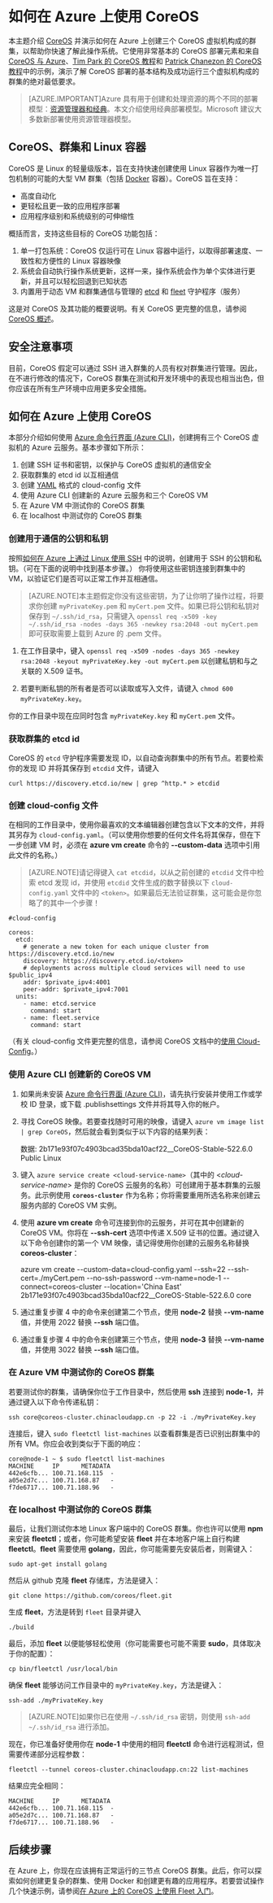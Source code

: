 <properties
	pageTitle="如何使用 CoreOS | Azure"
	description="介绍 CoreOS、如何在 Azure 上使用经典部署模型创建 CoreOS 虚拟机群集及其基本用法。"
	services="virtual-machines"
	documentationCenter=""
	authors="squillace"
	manager="timlt"
	editor="tysonn"
	tags="azure-service-management"/>

<tags
	ms.service="virtual-machines-linux"
	ms.date="10/21/2015"
	wacn.date="04/07/2016"/>

# 如何在 Azure 上使用 CoreOS

本主题介绍 [CoreOS] 并演示如何在 Azure 上创建三个 CoreOS 虚拟机构成的群集，以帮助你快速了解此操作系统。它使用非常基本的 CoreOS 部署元素和来自 [CoreOS 与 Azure]、[Tim Park 的 CoreOS 教程]和 [Patrick Chanezon 的 CoreOS 教程]中的示例，演示了解 CoreOS 部署的基本结构及成功运行三个虚拟机构成的群集的绝对最低要求。

> [AZURE.IMPORTANT]Azure 具有用于创建和处理资源的两个不同的部署模型：[资源管理器和经典](/documentation/articles/resource-manager-deployment-model)。本文介绍使用经典部署模型。Microsoft 建议大多数新部署使用资源管理器模型。

## CoreOS、群集和 Linux 容器

CoreOS 是 Linux 的轻量级版本，旨在支持快速创建使用 Linux 容器作为唯一打包机制的可能的大型 VM 群集（包括 [Docker] 容器）。CoreOS 旨在支持：

+ 高度自动化
+ 更轻松且更一致的应用程序部署
+ 应用程序级别和系统级别的可伸缩性

概括而言，支持这些目标的 CoreOS 功能包括：

1. 单一打包系统：CoreOS 仅运行可在 Linux 容器中运行，以取得部署速度、一致性和方便性的 Linux 容器映像
2. 系统会自动执行操作系统更新，这样一来，操作系统会作为单个实体进行更新，并且可以轻松回退到已知状态
3. 内置用于动态 VM 和群集通信与管理的 [etcd](https://github.com/coreos/etcd) 和 [fleet](https://github.com/coreos/fleet) 守护程序（服务）

这是对 CoreOS 及其功能的概要说明。有关 CoreOS 更完整的信息，请参阅 [CoreOS 概述]。

## 安全注意事项
目前，CoreOS 假定可以通过 SSH 进入群集的人员有权对群集进行管理。因此，在不进行修改的情况下，CoreOS 群集在测试和开发环境中的表现也相当出色，但你应该在所有生产环境中应用更多安全措施。

## 如何在 Azure 上使用 CoreOS

本部分介绍如何使用 [Azure 命令行界面 (Azure CLI)]，创建拥有三个 CoreOS 虚拟机的 Azure 云服务。基本步骤如下所示：

1. 创建 SSH 证书和密钥，以保护与 CoreOS 虚拟机的通信安全
2. 获取群集的 etcd id 以互相通信
3. 创建 [YAML] 格式的 cloud-config 文件
4. 使用 Azure CLI 创建新的 Azure 云服务和三个 CoreOS VM
5. 在 Azure VM 中测试你的 CoreOS 群集
6. 在 localhost 中测试你的 CoreOS 群集

### 创建用于通信的公钥和私钥

按照[如何在 Azure 上通过 Linux 使用 SSH](/documentation/articles/virtual-machines-linux-ssh-from-linux) 中的说明，创建用于 SSH 的公钥和私钥。（可在下面的说明中找到基本步骤。） 你将使用这些密钥连接到群集中的 VM，以验证它们是否可以正常工作并互相通信。

> [AZURE.NOTE]本主题假定你没有这些密钥，为了让你明了操作过程，将要求你创建 `myPrivateKey.pem` 和 `myCert.pem` 文件。如果已将公钥和私钥对保存到 `~/.ssh/id_rsa`，只需键入 `openssl req -x509 -key ~/.ssh/id_rsa -nodes -days 365 -newkey rsa:2048 -out myCert.pem` 即可获取需要上载到 Azure 的 .pem 文件。

1. 在工作目录中，键入 `openssl req -x509 -nodes -days 365 -newkey rsa:2048 -keyout myPrivateKey.key -out myCert.pem` 以创建私钥和与之关联的 X.509 证书。

2. 若要判断私钥的所有者是否可以读取或写入文件，请键入 `chmod 600 myPrivateKey.key`。

你的工作目录中现在应同时包含 `myPrivateKey.key` 和 `myCert.pem` 文件。


### 获取群集的 etcd id

CoreOS 的 `etcd` 守护程序需要发现 ID，以自动查询群集中的所有节点。若要检索你的发现 ID 并将其保存到 `etcdid` 文件，请键入

	
	curl https://discovery.etcd.io/new | grep ^http.* > etcdid
	

### 创建 cloud-config 文件

在相同的工作目录中，使用你最喜欢的文本编辑器创建包含以下文本的文件，并将其另存为 `cloud-config.yaml`。（可以使用你想要的任何文件名将其保存，但在下一步创建 VM 时，必须在 **azure vm create** 命令的 **--custom-data** 选项中引用此文件的名称。）

> [AZURE.NOTE]请记得键入 `cat etcdid`，以从之前创建的 `etcdid` 文件中检索 etcd 发现 id，并使用 `etcdid` 文件生成的数字替换以下 `cloud-config.yaml` 文件中的 `<token>`。如果最后无法验证群集，这可能会是你忽略了的其中一个步骤！

	
	#cloud-config
	
	coreos:
	  etcd:
	    # generate a new token for each unique cluster from https://discovery.etcd.io/new
	    discovery: https://discovery.etcd.io/<token>
	    # deployments across multiple cloud services will need to use $public_ipv4
	    addr: $private_ipv4:4001
	    peer-addr: $private_ipv4:7001
	  units:
	    - name: etcd.service
	      command: start
	    - name: fleet.service
	      command: start
	

（有关 cloud-config 文件更完整的信息，请参阅 CoreOS 文档中的[使用 Cloud-Config](https://coreos.com/docs/cluster-management/setup/cloudinit-cloud-config/)。）

### 使用 Azure CLI 创建新的 CoreOS VM
<!--Every topic should have next steps and links to the next logical set of content to keep the customer engaged-->

1. 如果尚未安装 [Azure 命令行界面 (Azure CLI)]，请先执行安装并使用工作或学校 ID 登录，或下载 .publishsettings 文件并将其导入你的帐户。
2. 寻找 CoreOS 映像。若要查找随时可用的映像，请键入 `azure vm image list | grep CoreOS`，然后就会看到类似于以下内容的结果列表：

	数据: 2b171e93f07c4903bcad35bda10acf22\_\_CoreOS-Stable-522.6.0 Public Linux

3. 键入 `azure service create <cloud-service-name>`（其中的 <*cloud-service-name*> 是你的 CoreOS 云服务的名称）可创建用于基本群集的云服务。此示例使用 **`coreos-cluster`** 作为名称；你将需要重用所选名称来创建云服务内部的 CoreOS VM 实例。

4. 使用 **azure vm create** 命令可连接到你的云服务，并可在其中创建新的 CoreOS VM。你将在 **--ssh-cert** 选项中传递 X.509 证书的位置。通过键入以下命令创建你的第一个 VM 映像，请记得使用你创建的云服务名称替换 **coreos-cluster**：

	
	azure vm create --custom-data=cloud-config.yaml --ssh=22 --ssh-cert=./myCert.pem --no-ssh-password --vm-name=node-1 --connect=coreos-cluster --location='China East' 2b171e93f07c4903bcad35bda10acf22__CoreOS-Stable-522.6.0 core
	

5. 通过重复步骤 4 中的命令来创建第二个节点，使用 **node-2** 替换 **--vm-name** 值，并使用 2022 替换 **--ssh** 端口值。

6. 通过重复步骤 4 中的命令来创建第三个节点，使用 **node-3** 替换 **--vm-name** 值，并使用 3022 替换 **--ssh** 端口值。

### 在 Azure VM 中测试你的 CoreOS 群集

若要测试你的群集，请确保你位于工作目录中，然后使用 **ssh** 连接到 **node-1**，并通过键入以下命令传递私钥：

`ssh core@coreos-cluster.chinacloudapp.cn -p 22 -i ./myPrivateKey.key`

连接后，键入 `sudo fleetctl list-machines` 以查看群集是否已识别出群集中的所有 VM。你应会收到类似于下面的响应：


	core@node-1 ~ $ sudo fleetctl list-machines
	MACHINE		IP		METADATA
	442e6cfb...	100.71.168.115	-
	a05e2d7c...	100.71.168.87	-
	f7de6717...	100.71.188.96	-


### 在 localhost 中测试你的 CoreOS 群集

最后，让我们测试你本地 Linux 客户端中的 CoreOS 群集。你也许可以使用 **npm** 来安装 **fleetctl**；或者，你可能希望安装 **fleet** 并在本地客户端上自行构建 **fleetctl**。**fleet** 需要使用 **golang**，因此，你可能需要先安装后者，则需键入：

`sudo apt-get install golang`

然后从 github 克隆 **fleet** 存储库，方法是键入：

`git clone https://github.com/coreos/fleet.git`

生成 **fleet**，方法是转到 `fleet` 目录并键入

`./build`

最后，添加 **fleet** 以便能够轻松使用（你可能需要也可能不需要 **sudo**，具体取决于你的配置）：

`cp bin/fleetctl /usr/local/bin`

确保 **fleet** 能够访问工作目录中的 `myPrivateKey.key`，方法是键入：

`ssh-add ./myPrivateKey.key`

> [AZURE.NOTE]如果你已在使用 `~/.ssh/id_rsa` 密钥，则使用 `ssh-add ~/.ssh/id_rsa` 进行添加。

现在，你已准备好使用你在 **node-1** 中使用的相同 **fleetctl** 命令进行远程测试，但需要传递部分远程参数：

`fleetctl --tunnel coreos-cluster.chinacloudapp.cn:22 list-machines`

结果应完全相同：


	MACHINE		IP		METADATA
	442e6cfb...	100.71.168.115	-
	a05e2d7c...	100.71.168.87	-
	f7de6717...	100.71.188.96	-

## 后续步骤

在 Azure 上，你现在应该拥有正常运行的三节点 CoreOS 群集。此后，你可以探索如何创建更复杂的群集、使用 Docker 和创建更有趣的应用程序。若要尝试操作几个快速示例，请参阅[在 Azure 上的 CoreOS 上使用 Fleet 入门]。

<!--Anchors-->
[CoreOS、群集和 Linux 容器]: #intro
[安全注意事项]: #security
[如何在 Azure 上使用 CoreOS]: #usingcoreos
[Subheading 3]: #subheading-3
[后续步骤]: #next-steps

<!--Image references-->
[CloudServiceInNewPortal]: ./media/virtual-machines-linux-classic-coreos-howto/cloudservicefromnewportal.png
[EmptyCoreOSCluster]: ./media/virtual-machines-linux-classic-coreos-howto/endresultemptycluster.png
[6]: ./media/markdown-template-for-new-articles/pretty49.png
[7]: ./media/markdown-template-for-new-articles/channel-9.png


<!--Link references-->
[Azure 命令行界面 (Azure CLI)]: /documentation/articles/xplat-cli-install
[CoreOS]: https://coreos.com/
[CoreOS 概述]: https://coreos.com/using-coreos/
[CoreOS 与 Azure]: https://coreos.com/docs/running-coreos/cloud-providers/azure/
[Tim Park 的 CoreOS 教程]: https://github.com/timfpark/coreos-azure
[Patrick Chanezon 的 CoreOS 教程]: https://github.com/chanezon/azure-linux/tree/master/coreos/cloud-init
[Docker]: http://docker.io
[YAML]: http://yaml.org/
[在 Azure 上的 CoreOS 上使用 Fleet 入门]: /documentation/articles/virtual-machines-linux-classic-coreos-fleet-get-started

<!---HONumber=Mooncake_1221_2015-->